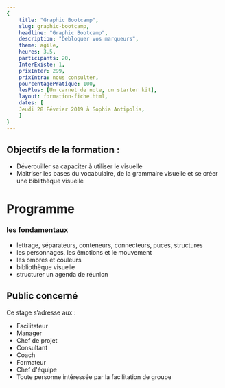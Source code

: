 ```yaml
---
{
	title: "Graphic Bootcamp",
	slug: graphic-bootcamp, 
	headline: "Graphic Bootcamp",
	description: "Debloquer vos marqueurs",
	theme: agile,
	heures: 3.5,
	participants: 20,
	InterExiste: 1,
	prixInter: 299,
	prixIntra: nous consulter,
	pourcentagePratique: 100,
	lesPlus: [Un carnet de note, un starter kit],
	layout: formation-fiche.html, 
	dates: [
	Jeudi 28 Février 2019 à Sophia Antipolis,
	]
}
---
```


## Objectifs de la formation : ##
* Déverouiller sa capaciter à utiliser le visuelle 
* Maitriser les bases du vocabulaire, de la grammaire visuelle et se créer une biblithèque visuelle

# Programme #

### les fondamentaux ###
* lettrage, séparateurs, conteneurs, connecteurs, puces, structures
* les personnages, les émotions et le mouvement
* les ombres et couleurs
* bibliothèque visuelle
* structurer un agenda de réunion

## Public concerné ##
Ce stage s’adresse aux : 
* Facilitateur
* Manager
* Chef de projet
* Consultant
* Coach
* Formateur
* Chef d'équipe
* Toute personne intéressée par la facilitation de groupe
